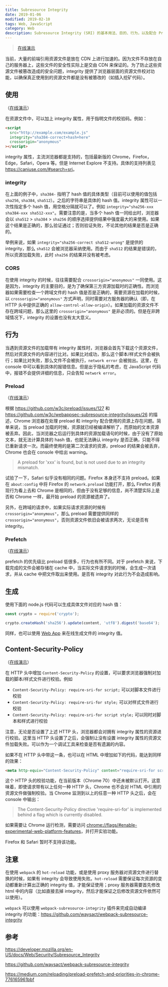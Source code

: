 ```yaml
---
title: Subresource Integrity
date: 2019-01-06
modified: 2019-02-10
tags: Web, JavaScript
category: Web
description: Subresource Integrity (SRI) 的基本用法、目的、行为，以及配合 Preload，Prefetch 等一同使用时的注意事项
---
```


> [在线演示](https://laysent.github.io/subresource-integrity-demo/index.html)

当前，大量的前端引用资源文件是放在 CDN 上进行加速的。因为文件不存放在自己的服务器上，这些文件的安全性实际上是交由 CDN 来保证的。为了防止这些资源文件被篡改造成的安全问题，integrity 提供了浏览器层面的资源文件校对功能，以确保真正使用到的资源文件都是没有被篡改的（如插入挖矿代码）。

## 使用

（[在线演示](https://laysent.github.io/subresource-integrity-demo/integrity.html)）

在资源文件中，可以加上 integrity 属性，用于指明文件的校验码。例如：

```html
<script
  src="http://example.com/example.js"
  integrity="sha384-correct+hash+here"
  crossorigin="anonymous"
></script>
```

integrity 属性，主流浏览器都是支持的，包括最新版的 Chrome，Firefox，Edge，Safari，Opera 等。但是 Internet Explore 不支持。具体的支持列表见 <https://caniuse.com/#search=sri>。

### integrity

在上面的例子中，`sha384-` 指明了 hash 值的具体类型（目前可以使用的值包括 `sha256`, `sha384`, `sha512`）。之后的字符串是具体的 hash 值。integrity 属性可以一次性指定多个 hash 值，用空格分隔就可以了。例如 `integrity="sha256-xxx sha384-xxx sha512-xxx"`。需要注意的是，当多个 hash 值一同给出时，浏览器会以 `sha512` > `sha384` > `sha256` 的顺序选择提供结果中强度最大的来使用。如果这个结果是正确的，那么验证通过；否则验证失败，不论其他的结果是否是正确的。

举例来说，如果 `integrity="sha256-correct sha512-wrong"` 是提供的 integrity，那么 `sha512` 会被浏览器采纳使用。而由于 `sha512` 的结果是错误的，所以资源加载失败，此时 `sha256` 的结果并没有被考虑。

### CORS

在使用 integrity 的时候，往往需要配合 `crossorigin="anonymous"` 一同使用。这是因为，integrity 的主要目的，是为了确保第三方资源加载时的正确性。而浏览器如果需要检查一个跨域文件的 hash 值是否是正确的，需要资源在加载的时候，以 `crossorigin="anonymous"` 方式声明，同时需要对方服务器的确认（即，在 HTTP 头中提供正确的 `allow-control-allow-origin`）。如果加载的资源文件不存在跨域问题，那么这里的 `crossorigin="anonymous"` 是非必须的。但是在非跨域情况下，integrity 的设置也没有太大意义。

## 行为

当遇到资源文件的加载带有 integrity 属性时，浏览器会首先下载这个资源文件，然后对资源文件的内容进行比对。如果比对成功，那么这个脚本/样式文件会被执行；如果比对失败，那么文件不会被执行，`network error` 会被抛出。这里，在 console 中可以看到具体的报错信息。但是出于隐私的考虑，在 JavaScript 代码中，报错不会提供详细的信息，只会告知 `network error`。

### Preload

（[在线演示](https://laysent.github.io/subresource-integrity-demo/integrity-and-preload.html)）

根据 <https://github.com/w3c/preload/issues/127> 和 <https://github.com/w3c/webappsec-subresource-integrity/issues/26> 的描述，Chrome 浏览器在处理 preload 和 integrity 配合使用的资源上存在问题。简单来说，当 preload 加载的时候，资源就已经被编译解析了，而原始的文本资源被丢弃。因此，当浏览器之后运行到具体的资源加载语句的时候，由于没有了原始文本，就无法计算具体的 hash 值，也就无法确认 integrity 是否正确，只能不得已重新请求一次。而最终使用的是第二次请求的资源，preload 的结果会被丢弃，Chrome 也会在 console 中给出 warning。

> A preload for 'xxx' is found, but is not used due to an integrity mismatch.

试验了一下，Safari 似乎没有相同的问题。Firefox 本身还不支持 preload。如果在 `about:config` 中将 Firefox 的 `network.preload` 功能打开，那么 Firefox 的表现行为看上去和 Chrome 是相同的，但由于没有足够的信息，尚不清楚实际上是否和 Chrome 一样，最开始 preload 的资源被遗弃了。

另外，在跨域的请求中，如果实际请求资源的时候有 `crossorigin="anonymous"`，那么 preload 需要提供同样的 `crossorigin="anonymous"`，否则资源文件依旧会被请求两次，无论是否有 integrity。

### Prefetch

（[在线演示](https://laysent.github.io/subresource-integrity-demo/integrity-and-prefetch.html)）

prefetch 的优先级比 preload 低很多，行为也有所不同。对于 prefetch 来说，下载完成的文件会被存储在 cache 中，当实际文件请求到的时候，会生成一次请求，并从 cache 中把文件取出来使用。是否有 integrity 对此行为不会造成影响。

## 生成

使用下面的 node.js 代码可以生成具体文件对应的 hash 值：

```javascript
const crypto = require('crypto');

crypto.createHash('sha256').update(content, 'utf8').digest('base64');
```

同样，也可以使用 [Web App](https://laysent.github.io/sri-hash-generator/) 来在线生成文件的 integrity 值。

## Content-Security-Policy

（[在线演示](https://laysent.github.io/subresource-integrity-demo/content-security-policy.html)）

在 HTTP 头中增加 `Content-Security-Policy` 的设置，可以要求浏览器强制对加载的脚本/样式文件进行校验。例如

+ `Content-Security-Policy: require-sri-for script;` 可以对脚本文件进行校验
+ `Content-Security-Policy: require-sri-for style;` 可以对样式文件进行校验
+ `Content-Security-Policy: require-sri-for script style;` 可以同时对脚本和样式进行校验

注意，无论是否设置了上述 HTTP 头，浏览器都会对拥有 integrity 属性的资源进行校验。这里当 HTTP 头设置了之后，会强制让没有设置 integrity 属性的资源文件加载失败。可以作为一个调试工具来检查是否有遗漏的内容。

如果不在 HTTP 头中带这一条，也可以在 HTML 中增加如下的代码，能达到同样的效果：

```html
<meta http-equiv="Content-Security-Policy" content="require-sri-for script style">
```

这个 HTTP 头的校验功能，在当前版本（Chrome 70）中还未被默认打开。这意味着，即使请求带有以上任何一种 HTTP 头，Chrome 也不会对 HTML 中引用的资源文件做强制校验。当 Chrome 监测到以上的任意一种 HTTP 头之后，会在 console 中输出：

> The Content-Security-Policy directive 'require-sri-for' is implemented behind a flag which is currently disabled.

如果需要让 Chrome 运行检测，需要访问 <chrome://flags/#enable-experimental-web-platform-features>，并打开实验功能。

Firefox 和 Safari 暂时不支持该功能。

## 注意

在使用 `webpack` 的 `hot-reload` 功能，或是使用 proxy 服务器对资源文件进行替换的时候，如果有 integrity 会导致使用失败。`hot-reload` 需要保证每次资源的变动都重新计算出正确的 integrity 值，才能保证使用；proxy 服务器需要首先修改 html 中的内容（比如直接去掉 integrity，然后才能保证之后修改资源文件依然可以使用）。

`webpack` 可以使用 `webpack-subresource-integrity` 插件来完成自动编译 integrity 的功能：<https://github.com/waysact/webpack-subresource-integrity>

## 参考

<https://developer.mozilla.org/en-US/docs/Web/Security/Subresource_Integrity>

<https://github.com/waysact/webpack-subresource-integrity>

<https://medium.com/reloading/preload-prefetch-and-priorities-in-chrome-776165961bbf>
